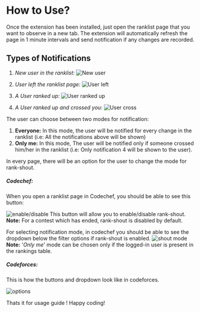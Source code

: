 # How to Use?

Once the extension has been installed, just open the ranklist page that you want to observe in a new tab. The extension will automatically refresh the page in 1 minute intervals and send notification if any changes are recorded.

## Types of Notifications
1. *New user in the ranklist:*
![New user](https://i.imgur.com/JRWXRFc.png)

2. *User left the ranklist page:*
![User left](https://i.imgur.com/WU2e7dq.png)

3. *A User ranked up:*
![User ranked up](https://i.imgur.com/i7wVMwk.png)

4. *A User ranked up and crossed you:*
![User cross](https://i.imgur.com/scxxfmS.png)

The user can choose between two modes for notification:

1. **Everyone:** In this mode, the user will be notified for every change in the ranklist (i.e: All the notifications above will be shown)
2. **Only me:** In this mode, The user will be notified only if someone crossed him/her in the ranklist (i.e: Only notification 4 will be shown to the user).

In every page, there will be an option for the user to change the mode for rank-shout.

##### Codechef:
When you open a ranklist page in Codechef, you should be able to see this button:

![enable/disable](https://i.imgur.com/cNtFhRb.png)
This button will allow you to enable/disable rank-shout.
**Note:** For a contest which has ended, rank-shout is disabled by default.

For selecting notification mode, in codechef you should be able to see the dropdown below the filter options if rank-shout is enabled.
![shout mode](https://i.imgur.com/HtIEASo.png)
**Note:** '*Only me*' mode can be chosen only if the logged-in user is present in the rankings table.

##### Codeforces:
This is how the buttons and dropdown look like in codeforces.

![options](https://i.imgur.com/gV2t3QP.png)


Thats it for usage guide ! Happy coding!